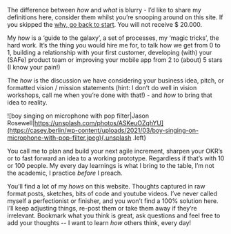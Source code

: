 The difference between *how* and *what* is blurry - I’d like to share my definitions here, consider them whilst you’re snooping around on this site. If you skipped the [why, go back to start](https://casey.berlin/pages/why/). You will not receive $ 20.000.

My *how* is a ‘guide to the galaxy’, a set of processes, my ‘magic tricks’, the hard work. It’s the thing you would hire me for, to talk how we get from 0 to 1, building a relationship with your first customer, developing (with) your (SAFe) product team or improving your mobile app from 2 to (about) 5 stars (I know your pain!)

The *how* is the discussion we have considering your business idea, pitch, or formatted vision / mission statements (hint: I don’t do well in vision workshops, call me when you’re done with that!) - and *how* to bring that idea to reality. 

![boy singing on microphone with pop filter|Jason Rosewell|https://unsplash.com/photos/ASKeuOZqhYU](https://casey.berlin/wp-content/uploads/2021/03/boy-singing-on-microphone-with-pop-filter.jpeg){.unsplash .left}

You call me to plan and build your next agile increment, sharpen your OKR’s or to fast forward an idea to a working prototype. Regardless if that’s with 10 or 100 people. My every day learnings is what I bring to the table, I’m not the academic, I practice *before* I preach.

You’ll find a lot of my *hows* on this website. Thoughts captured in raw format posts, sketches, bits of code and youtube videos. I’ve never called myself a perfectionist or finisher, and you won’t find a 100% solution here. I’ll keep adjusting things, re-post them or take them away if they’re irrelevant. Bookmark what you think is great, ask questions and feel free to add your thoughts -- I want to learn *how* others think, every day!
